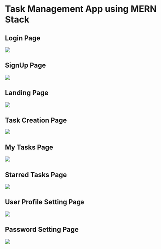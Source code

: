 <h1>Task Management App using MERN Stack</h1>

<h2>Login Page</h2>
<img src="https://github.com/Sairam-04/Todo-MERN-Stack/assets/65453806/d2ee267e-9d96-41db-af8b-5f9cbf9ffccd" />

<h2>SignUp Page</h2>
<img src="https://github.com/Sairam-04/Todo-MERN-Stack/assets/65453806/f550aab9-384b-4262-8076-56ad59b107c3" />

<h2>Landing Page</h2>
<img src="https://github.com/Sairam-04/Todo-MERN-Stack/assets/65453806/5d9a09a6-0aa6-4e0c-89e3-4d628f6816d0" />

<h2>Task Creation Page</h2>
<img src="https://github.com/Sairam-04/Todo-MERN-Stack/assets/65453806/c961acac-dbe2-4381-821b-8bce2fd40bad" />

<h2>My Tasks Page</h2>
<img src="https://github.com/Sairam-04/Todo-MERN-Stack/assets/65453806/2baa7ce1-bf3c-4e9e-a1fb-c4e792803be3" />

<h2>Starred Tasks Page</h2>
<img src="https://github.com/Sairam-04/Todo-MERN-Stack/assets/65453806/e5b9385a-6c37-4777-a5ee-4251283857ff" />

<h2>User Profile Setting Page</h2>
<img src="https://github.com/Sairam-04/Todo-MERN-Stack/assets/65453806/e854b002-80c4-4793-baa0-f547554932a5" />

<h2>Password Setting Page</h2>
<img src="https://github.com/Sairam-04/Todo-MERN-Stack/assets/65453806/07d24309-8139-45b7-aba8-da1f6bdf0e47" />
